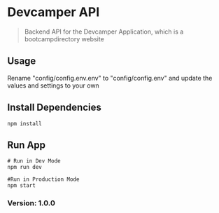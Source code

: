 # Devcamper API

> Backend API for the Devcamper Application, which is a bootcampdirectory website

## Usage

Rename "config/config.env.env" to "config/config.env" and update the values and settings to your own

## Install Dependencies
```
npm install
```

## Run App
```
# Run in Dev Mode
npm run dev

#Run in Production Mode
npm start
```

### Version: 1.0.0
